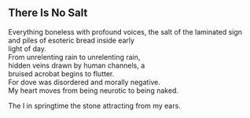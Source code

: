 There Is No Salt
----------------
Everything boneless with profound voices, the salt of the laminated sign  
and piles of esoteric bread inside early  
light of day.  
From unrelenting rain to unrelenting rain,  
hidden veins drawn by human channels, a  
bruised acrobat begins to flutter.  
For dove was disordered and morally negative.  
My heart moves from being neurotic to being naked.  
  
The I in springtime the stone attracting from my ears.  
